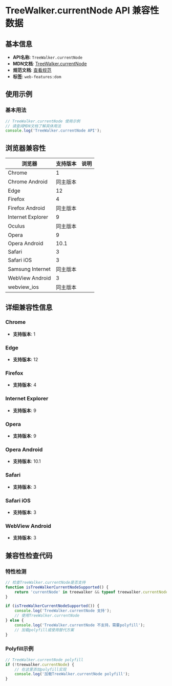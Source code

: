 # TreeWalker.currentNode API 兼容性数据

## 基本信息

- **API名称**: `TreeWalker.currentNode`
- **MDN文档**: [TreeWalker.currentNode](https://developer.mozilla.org/docs/Web/API/TreeWalker/currentNode)
- **规范文档**: [查看规范](https://dom.spec.whatwg.org/#dom-treewalker-currentnode)
- **标签**: `web-features:dom`

## 使用示例

### 基本用法

```javascript
// TreeWalker.currentNode 使用示例
// 请查阅MDN文档了解具体用法
console.log('TreeWalker.currentNode API');
```

## 浏览器兼容性

| 浏览器 | 支持版本 | 说明 |
|--------|----------|------|
| Chrome | 1 |  |
| Chrome Android | 同主版本 |  |
| Edge | 12 |  |
| Firefox | 4 |  |
| Firefox Android | 同主版本 |  |
| Internet Explorer | 9 |  |
| Oculus | 同主版本 |  |
| Opera | 9 |  |
| Opera Android | 10.1 |  |
| Safari | 3 |  |
| Safari iOS | 3 |  |
| Samsung Internet | 同主版本 |  |
| WebView Android | 3 |  |
| webview_ios | 同主版本 |  |

## 详细兼容性信息

### Chrome

- **支持版本**: 1

### Edge

- **支持版本**: 12

### Firefox

- **支持版本**: 4

### Internet Explorer

- **支持版本**: 9

### Opera

- **支持版本**: 9

### Opera Android

- **支持版本**: 10.1

### Safari

- **支持版本**: 3

### Safari iOS

- **支持版本**: 3

### WebView Android

- **支持版本**: 3

## 兼容性检查代码

### 特性检测

```javascript
// 检查TreeWalker.currentNode是否支持
function isTreeWalkerCurrentNodeSupported() {
    return 'currentNode' in treewalker && typeof treewalker.currentNode === 'function';
}

if (isTreeWalkerCurrentNodeSupported()) {
    console.log('TreeWalker.currentNode 支持');
    // 使用TreeWalker.currentNode
} else {
    console.log('TreeWalker.currentNode 不支持，需要polyfill');
    // 加载polyfill或使用替代方案
}
```

### Polyfill示例

```javascript
// TreeWalker.currentNode polyfill
if (!treewalker.currentNode) {
    // 在这里添加polyfill实现
    console.log('加载TreeWalker.currentNode polyfill');
}
```

